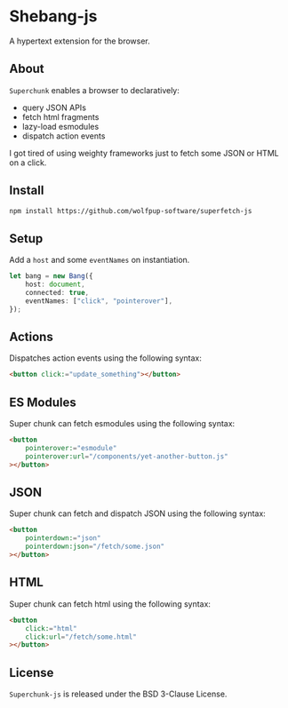 # Shebang-js

A hypertext extension for the browser.

## About

`Superchunk` enables a browser to declaratively:

- query JSON APIs
- fetch html fragments
- lazy-load esmodules
- dispatch action events

I got tired of using weighty frameworks just to fetch some JSON or HTML on a click.

## Install

```html
npm install https://github.com/wolfpup-software/superfetch-js
```

## Setup

Add a `host` and some `eventNames` on instantiation.

```ts
let bang = new Bang({
	host: document,
	connected: true,
	eventNames: ["click", "pointerover"],
});
```

## Actions

Dispatches action events using the following syntax:

```html
<button click:="update_something"></button>
```

## ES Modules

Super chunk can fetch esmodules using the following syntax:

```html
<button
	pointerover:="esmodule"
	pointerover:url="/components/yet-another-button.js"
></button>
```

## JSON

Super chunk can fetch and dispatch JSON using the following syntax:

```html
<button
	pointerdown:="json"
	pointerdown:json="/fetch/some.json"
></button>
```

## HTML

Super chunk can fetch html using the following syntax:

```html
<button
	click:="html"
	click:url="/fetch/some.html"
></button>
```

## License

`Superchunk-js` is released under the BSD 3-Clause License.
